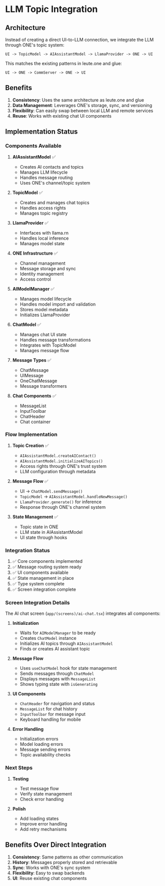 # LLM Topic Integration

## Architecture

Instead of creating a direct UI-to-LLM connection, we integrate the LLM through ONE's topic system:

```
UI -> TopicModel -> AIAssistantModel -> LlamaProvider -> ONE -> UI
```

This matches the existing patterns in leute.one and glue:
```
UI -> ONE -> CommServer -> ONE -> UI
```

## Benefits

1. **Consistency**: Uses the same architecture as leute.one and glue
2. **Data Management**: Leverages ONE's storage, sync, and versioning
3. **Flexibility**: Can easily swap between local LLM and remote services
4. **Reuse**: Works with existing chat UI components

## Implementation Status

### Components Available

1. **AIAssistantModel** ✅
   - Creates AI contacts and topics
   - Manages LLM lifecycle
   - Handles message routing
   - Uses ONE's channel/topic system

2. **TopicModel** ✅
   - Creates and manages chat topics
   - Handles access rights
   - Manages topic registry

3. **LlamaProvider** ✅
   - Interfaces with llama.rn
   - Handles local inference
   - Manages model state

4. **ONE Infrastructure** ✅
   - Channel management
   - Message storage and sync
   - Identity management
   - Access control

5. **AIModelManager** ✅
   - Manages model lifecycle
   - Handles model import and validation
   - Stores model metadata
   - Initializes LlamaProvider

6. **ChatModel** ✅
   - Manages chat UI state
   - Handles message transformations
   - Integrates with TopicModel
   - Manages message flow

7. **Message Types** ✅
   - ChatMessage
   - UIMessage
   - OneChatMessage
   - Message transformers

8. **Chat Components** ✅
   - MessageList
   - InputToolbar
   - ChatHeader
   - Chat container

### Flow Implementation

1. **Topic Creation** ✅
   - `AIAssistantModel.createAIContact()`
   - `AIAssistantModel.initializeAITopics()`
   - Access rights through ONE's trust system
   - LLM configuration through metadata

2. **Message Flow** ✅
   - UI -> `ChatModel.sendMessage()`
   - `TopicModel` -> `AIAssistantModel.handleNewMessage()`
   - `LlamaProvider.generate()` for inference
   - Response through ONE's channel system

3. **State Management** ✅
   - Topic state in ONE
   - LLM state in AIAssistantModel
   - UI state through hooks

### Integration Status

1. ✅ Core components implemented
2. ✅ Message routing system ready
3. ✅ UI components available
4. ✅ State management in place
5. ✅ Type system complete
6. ✅ Screen integration complete

### Screen Integration Details

The AI chat screen (`app/(screens)/ai-chat.tsx`) integrates all components:

1. **Initialization**
   - Waits for `AIModelManager` to be ready
   - Creates `ChatModel` instance
   - Initializes AI topics through `AIAssistantModel`
   - Finds or creates AI assistant topic

2. **Message Flow**
   - Uses `useChatModel` hook for state management
   - Sends messages through `ChatModel`
   - Displays messages with `MessageList`
   - Shows typing state with `isGenerating`

3. **UI Components**
   - `ChatHeader` for navigation and status
   - `MessageList` for chat history
   - `InputToolbar` for message input
   - Keyboard handling for mobile

4. **Error Handling**
   - Initialization errors
   - Model loading errors
   - Message sending errors
   - Topic availability checks

### Next Steps

1. **Testing**
   - Test message flow
   - Verify state management
   - Check error handling

2. **Polish**
   - Add loading states
   - Improve error handling
   - Add retry mechanisms

## Benefits Over Direct Integration

1. **Consistency**: Same patterns as other communication
2. **History**: Messages properly stored and retrievable
3. **Sync**: Works with ONE's sync system
4. **Flexibility**: Easy to swap backends
5. **UI**: Reuse existing chat components 